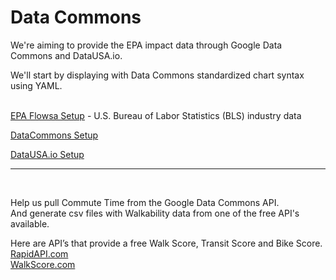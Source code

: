 # Data Commons

We're aiming to provide the EPA impact data through Google Data Commons and DataUSA.io.  

We'll start by displaying with Data Commons standardized chart syntax using YAML.
<br><br>

[EPA Flowsa Setup](flowsa) - U.S. Bureau of Labor Statistics (BLS) industry data  

[DataCommons Setup](datacommons)  

[DataUSA.io Setup](datausa)  

---
<br>

Help us pull Commute Time from the Google Data Commons API.  
And generate csv files with Walkability data from one of the free API's available.  

Here are API’s that provide a free Walk Score, Transit Score and Bike Score.  
[RapidAPI.com](https://rapidapi.com/theapiguy/api/walk-score/details)  
[WalkScore.com](https://www.walkscore.com/professional/api.php)
